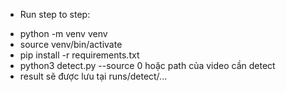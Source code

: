 - Run step to step:
+ python -m venv venv  
+ source venv/bin/activate
+ pip install -r requirements.txt
+ python3 detect.py --source 0 hoặc path của video cần detect
+ result sẽ được lưu tại runs/detect/...
